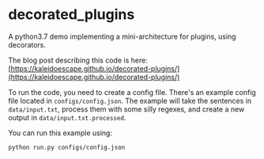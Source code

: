 # decorated_plugins
A python3.7 demo implementing a mini-architecture for plugins, using decorators. 

The blog post describing this code is here: [https://kaleidoescape.github.io/decorated-plugins/](https://kaleidoescape.github.io/decorated-plugins/)

To run the code, you need to create a config file. There's an example config file located in `configs/config.json`. The example will take the sentences in `data/input.txt`, process them with some silly regexes, and create a new output in `data/input.txt.processed`. 

You can run this example using:

```
python run.py configs/config.json
```


